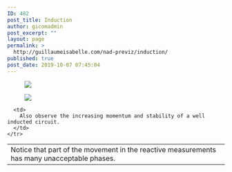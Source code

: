 ```yaml
---
ID: 482
post_title: Induction
author: gicomadmin
post_excerpt: ""
layout: page
permalink: >
  http://guillaumeisabelle.com/nad-previz/induction/
published: true
post_date: 2019-10-07 07:45:04
---
```

<!-- wp:image --><figure class="wp-block-image">

![][1]</figure> <!-- /wp:image -->

<!-- wp:image --><figure class="wp-block-image">

![][2]</figure> <!-- /wp:image -->

<!-- wp:table -->

<table class="wp-block-table">
  <tbody>
    <tr>
      <td>
        Notice that part of the movement in the reactive measurements has many unacceptable phases.
      </td>
      
      <td>
        Also observe the increasing momentum and stability of a well inducted circuit.
      </td>
    </tr>
  </tbody>
</table>

<!-- /wp:table -->

 [1]: https://raw.githubusercontent.com/jgwill/nad.previz/8513f18dc08dd615b670102b96791958c6def3cd/principles/induction/electro-induction-controlled-190919.jpeg?token=AFQRWNOR7ZZJR5KMXBCZKBK5TMSKI
 [2]: https://raw.githubusercontent.com/jgwill/nad.previz/8513f18dc08dd615b670102b96791958c6def3cd/principles/induction/electro-induction-not-controlled-190919.jpeg?token=AFQRWNLRPTHYBVUYRJFZTZK5TMSKS
